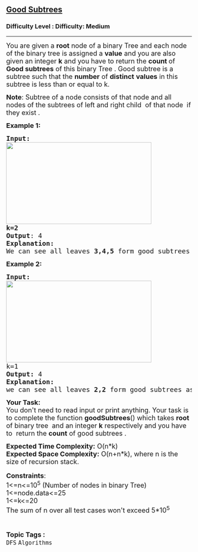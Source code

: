 <h2><a href="https://www.geeksforgeeks.org/problems/good-subtrees--170647/1?page=5&difficulty=Medium&status=unsolved&sortBy=submissions">Good Subtrees</a></h2><h3>Difficulty Level : Difficulty: Medium</h3><hr><div class="problems_problem_content__Xm_eO"><p><span style="font-size:18px">You are given a <strong>root</strong> node of a binary Tree and each node of the binary tree is assigned a <strong>value</strong> and you&nbsp;are also given an integer <strong>k</strong> and you have to return the <strong>count </strong>of <strong>Good subtrees</strong> of this binary Tree . Good subtree is a subtree such that the <strong>number</strong> of <strong>distinct</strong>&nbsp;<strong>values</strong>&nbsp;in this subtree is less than or equal to k.</span></p>

<p><span style="font-size:18px"><strong>Note</strong>: Subtree of a node consists of that node and all nodes of the subtrees of left and right child&nbsp;&nbsp;of that&nbsp;node&nbsp;&nbsp;if they exist .</span></p>

<p><strong><span style="font-size:18px">Example 1:</span></strong></p>

<pre><span style="font-size:18px"><strong>Input:</strong>
<img alt="" src="https://media.geeksforgeeks.org/img-practice/1_page-0001-1664728043.jpg" style="height:222px; width:394px">
</span><span style="font-size:18px"><strong>k=2</strong></span>
<span style="font-size:18px"><strong>Output</strong>: 4
<strong>Explanation:</strong>
We can see all leaves <strong>3,4,5</strong> form good subtrees as number of distinct values in subtrees is 1 which is less than k which is given as <strong>2,</strong>now  subtree which starts at 2 and has 3 as left node  is also a good subtree because the <strong>count</strong> of distinct values is <strong>2</strong> which is equal to k so overall 4 good subtrees.</span></pre>

<p><strong><span style="font-size:18px">Example 2:</span></strong></p>

<pre><strong><span style="font-size:18px">Input:</span></strong>
<img alt="" src="https://media.geeksforgeeks.org/img-practice/2_page-0001-1664728091.jpg" style="height:222px; width:394px">
<span style="font-size:18px">k=1</span>
<span style="font-size:18px"><strong>Output: </strong>4
<strong>Explanation:</strong>
we can see all leaves <strong>2,2</strong> form good subtrees as number of distinct values in subtrees is 1 which is equal to k which is given as 1, now  both subtrees which starts at 2 and has 2 as child also forms  a good subtree because <strong>count</strong> of distinct values is 1 which is equal to k so overall <strong>4</strong> good subtrees.</span></pre>

<p><span style="font-size:18px"><strong>Your Task:</strong><br>
You don't need to read input or print anything. Your task is to complete the function <strong>goodSubtrees</strong>() which takes <strong>root</strong> of binary tree&nbsp; and an integer&nbsp;<strong>k</strong> respectively and you have to&nbsp; return the <strong>count</strong> of&nbsp;good subtrees .</span></p>

<p><span style="font-size:18px"><strong>Expected Time Complexity:</strong> O(n*k)<br>
<strong>Expected Space Complexity:</strong> O(n+n*k), where n is the size of recursion stack.</span><br>
<br>
<span style="font-size:18px"><strong>Constraints</strong>:<br>
1&lt;=n&lt;=10<sup>5</sup>&nbsp;(Number of nodes in binary Tree)<br>
1&lt;=node.data&lt;=25<br>
1&lt;=k&lt;=20<br>
The sum of n over all test cases won't exceed 5*10<sup>5</sup></span></p>
</div><br><p><span style=font-size:18px><strong>Topic Tags : </strong><br><code>DFS</code>&nbsp;<code>Algorithms</code>&nbsp;